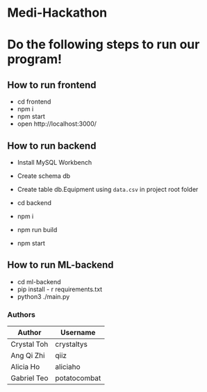 # Medi-Hackathon

# Do the following steps to run our program!
## How to run frontend
- cd frontend
- npm i
- npm start
- open http://localhost:3000/

## How to run backend
- Install MySQL Workbench
- Create schema db
- Create table db.Equipment using `data.csv` in project root folder

- cd backend
- npm i
- npm run build
- npm start

## How to run ML-backend
- cd ml-backend
- pip install - r requirements.txt
- python3 ./main.py


### Authors
| **Author**    | **Username** |
|-------------|--------------|
| Crystal Toh | crystaltys   |
| Ang Qi Zhi  | qiiz         |
| Alicia Ho   | aliciaho     |
| Gabriel Teo | potatocombat |
